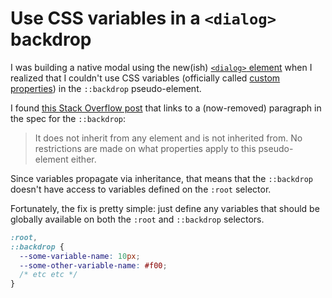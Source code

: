 # Use CSS variables in a `<dialog>` backdrop

I was building a native modal using the new(ish) [`<dialog>` element](https://developer.mozilla.org/en-US/docs/Web/HTML/Element/dialog) when I realized that I couldn't use CSS variables (officially called [custom properties](https://developer.mozilla.org/en-US/docs/Web/CSS/Using_CSS_custom_properties)) in the `::backdrop` pseudo-element.

I found [this Stack Overflow post](https://stackoverflow.com/questions/58818299/css-variables-not-working-in-dialogbackdrop) that links to a (now-removed) paragraph in the spec for the `::backdrop`:

> It does not inherit from any element and is not inherited from. No restrictions are made on what properties apply to this pseudo-element either.

Since variables propagate via inheritance, that means that the `::backdrop` doesn't have access to variables defined on the `:root` selector.

Fortunately, the fix is pretty simple: just define any variables that should be globally available on both the `:root` and `::backdrop` selectors.

```css
:root,
::backdrop {
  --some-variable-name: 10px;
  --some-other-variable-name: #f00;
  /* etc etc */
}
```

